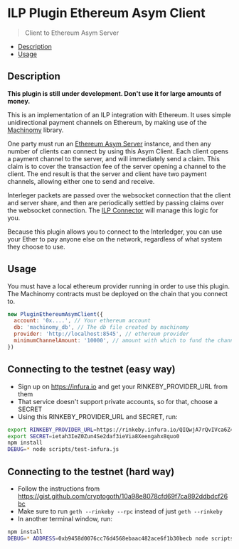 # ILP Plugin Ethereum Asym Client
> Client to Ethereum Asym Server

- [Description](#description)
- [Usage](#usage)

## Description

**This plugin is still under development. Don't use it for large amounts of money.**

This is an implementation of an ILP integration with Ethereum. It uses simple
unidirectional payment channels on Ethereum, by making use of the
[Machinomy](https://github.com/machinomy/machinomy) library.

One party must run an [Ethereum Asym
Server](https://github.com/sharafian/ilp-plugin-ethereum-asym-server) instance,
and then any number of clients can connect by using this Asym Client. Each
client opens a payment channel to the server, and will immediately send a
claim. This claim is to cover the transaction fee of the server opening a
channel to the client. The end result is that the server and client have two
payment channels, allowing either one to send and receive.

Interleger packets are passed over the websocket connection that the client and
server share, and then are periodically settled by passing claims over the
websocket connection. The [ILP
Connector](https://github.com/interledgerjs/ilp-connector) will manage this
logic for you.

Because this plugin allows you to connect to the Interledger, you can use your
Ether to pay anyone else on the network, regardless of what system they choose
to use.

## Usage

You must have a local ethereum provider running in order to use this plugin.
The Machinomy contracts must be deployed on the chain that you connect to.

```js
new PluginEthereumAsymClient({
  account: '0x....', // Your ethereum account
  db: 'machinomy_db', // The db file created by machinomy
  provider: 'http://localhost:8545', // ethereum provider 
  minimumChannelAmount: '10000', // amount with which to fund the channel
})
```

## Connecting to the testnet (easy way)

* Sign up on https://infura.io and get your RINKEBY_PROVIDER_URL from them
* That service doesn't support private accounts, so for that, choose a SECRET
* Using this RINKEBY_PROVIDER_URL and SECRET, run:
```sh
export RINKEBY_PROVIDER_URL=https://rinkeby.infura.io/QIQwjA7rQvIVca6Z4Tjl
export SECRET=ietah3IeZ0Zun4Se2daf3ieVia8Xeengahx8quo0
npm install
DEBUG=* node scripts/test-infura.js
```

## Connecting to the testnet (hard way)

* Follow the instructions from https://gist.github.com/cryptogoth/10a98e8078cfd69f7ca892ddbdcf26bc
* Make sure to run `geth --rinkeby --rpc` instead of just `geth --rinkeby`
* In another terminal window, run:
```sh
npm install
DEBUG=* ADDRESS=0xb9458d0076cc76d4568ebaac482ace6f1b30becb node scripts/test-geth.js
```

